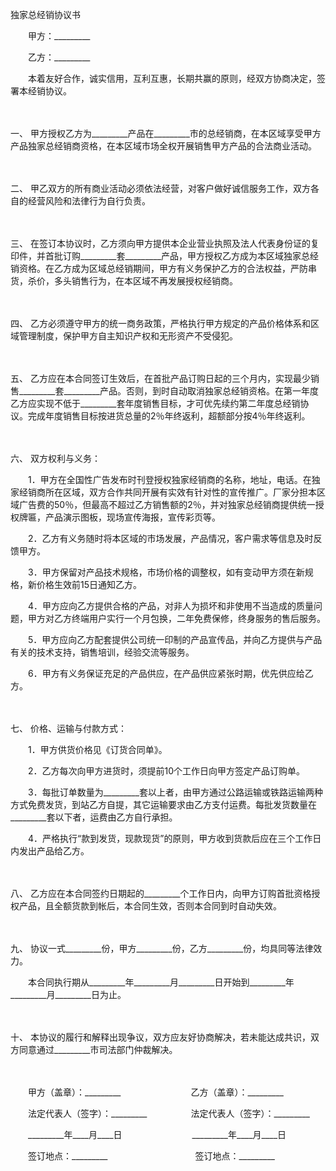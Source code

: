 



独家总经销协议书



 

　　甲方：_________　　

　　乙方：_________　　

　　本着友好合作，诚实信用，互利互惠，长期共赢的原则，经双方协商决定，签署本经销协议。

　　

一、
甲方授权乙方为_________产品在_________市的总经销商，在本区域享受甲方产品独家总经销商资格，在本区域市场全权开展销售甲方产品的合法商业活动。

　　

二、
甲乙双方的所有商业活动必须依法经营，对客户做好诚信服务工作，双方各自的经营风险和法律行为自行负责。

　　

三、
在签订本协议时，乙方须向甲方提供本企业营业执照及法人代表身份证的复印件，并首批订购_________套_________产品，甲方授权乙方成为本区域独家总经销资格。在乙方成为区域总经销期间，甲方有义务保护乙方的合法权益，严防串货，杀价，多头销售行为，在本区域不再发展授权经销商。

　　

四、
乙方必须遵守甲方的统一商务政策，严格执行甲方规定的产品价格体系和区域管理制度，保护甲方自主知识产权和无形资产不受侵犯。

　　

五、
乙方应在本合同签订生效后，在首批产品订购日起的三个月内，实现最少销售_________套_________产品。否则，到时自动取消独家总经销资格。在第一年度乙方应实现不低于_________套年度销售目标，才可优先续约第二年度总经销协议。完成年度销售目标按进货总量的2％年终返利，超额部分按4％年终返利。

　　

六、
双方权利与义务：

　　1．甲方在全国性广告发布时刊登授权独家经销商的名称，地址，电话。在独家经销商所在区域，双方合作共同开展有实效有针对性的宣传推广。厂家分担本区域广告费的50％，但最高不超过乙方销售额的2％，并对独家总经销商提供统一授权牌匾，产品演示图板，现场宣传海报，宣传彩页等。

　　2．乙方有义务随时将本区域的市场发展，产品情况，客户需求等信息及时反馈甲方。

　　3．甲方保留对产品技术规格，市场价格的调整权，如有变动甲方须在新规格，新价格生效前15日通知乙方。

　　4．甲方应向乙方提供合格的产品，对非人为损坏和非使用不当造成的质量问题，甲方对乙方终端用户实行一个月包换，二年免费保修，终身服务的售后服务。

　　5．甲方应向乙方配套提供公司统一印制的产品宣传品，并向乙方提供与产品有关的技术支持，销售培训，经验交流等服务。

　　6．甲方有义务保证充足的产品供应，在产品供应紧张时期，优先供应给乙方。

　　

七、
价格、运输与付款方式：

　　1．甲方供货价格见《订货合同单》。

　　2．乙方每次向甲方进货时，须提前10个工作日向甲方签定产品订购单。

　　3．每批订单数量为_________套以上者，由甲方通过公路运输或铁路运输两种方式免费发货，到站乙方自提，其它运输要求由乙方支付运费。每批发货数量在_________套以下者，运费由乙方自行承担。

　　4．严格执行“款到发货，现款现货”的原则，甲方收到货款后应在三个工作日内发出产品给乙方。

　　

八、
乙方应在本合同签约日期起的_________个工作日内，向甲方订购首批资格授权产品，且全额货款到帐后，本合同生效，否则本合同到时自动失效。

　　

九、
协议一式_________份，甲方_________份，乙方_________份，均具同等法律效力。

　　本合同执行期从_________年_________月_________日开始到_________年_________月_________日为止。

　　

十、
本协议的履行和解释出现争议，双方应友好协商解决，若未能达成共识，双方同意通过_________市司法部门仲裁解决。　　

　　

　　甲方（盖章）：_________　　　　　　　　乙方（盖章）：_________　　

　　法定代表人（签字）：_________　　　　　法定代表人（签字）：_________　　

　　_________年____月____日　　　　　　　　_________年____月____日　　

　　签订地点：_________　　　　　　　　　　签订地点：_________